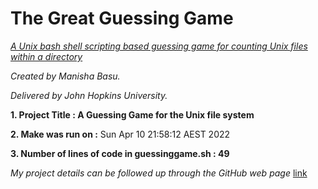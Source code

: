 # The Great Guessing Game

*<u>A Unix bash shell scripting based guessing game for counting Unix files within a directory</u>*

*Created by Manisha Basu.*

*Delivered by John Hopkins University.*




 **1. Project Title : A Guessing Game for the Unix file system** 

 **2. Make was run on :** Sun Apr 10 21:58:12 AEST 2022

 **3. Number of lines of code in guessinggame.sh : 49**






*My project details can be followed up through the GitHub web page* [link](https://manisha-netizen.github.io/my-first-repo/)
